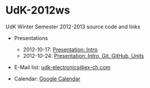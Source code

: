 UdK-2012ws
==========

UdK Winter Semester 2012-2013 source code and links

* Presentations
	* 2012-10-17: [Presentation: Intro](https://docs.google.com/presentation/d/1fGxPxsbieuho_cDMp2AWyslsaPG41hMvRChRTbGIw00/edit)
	* 2012-10-24: [Presentation: Intro, Git, GitHub, Units](https://docs.google.com/presentation/d/1YchG0X-fNNPDu88kTzpbe6CcSxTAqarlkfNRaZmTDTo/edit)

* E-Mail list: [udk-electronics@ex-ch.com](mailto:udk-electronics@ex-ch.com)

* Calendar: [Google Calendar](https://www.google.com/calendar/embed?src=jqrjvn8kv3shai09djt93eo07s%40group.calendar.google.com&ctz=Europe/Berlin)
